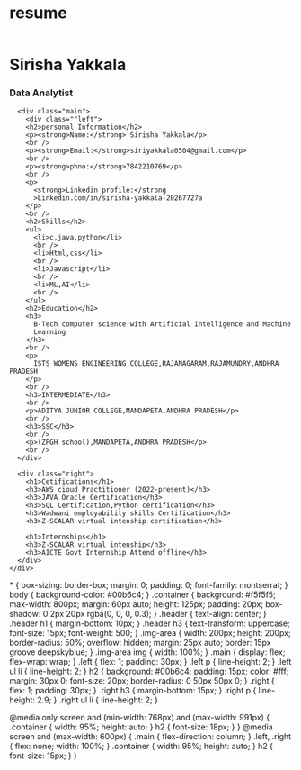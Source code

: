 # resume
<!DOCTYPE html>
<html lang="en">
  <head>
    <meta charset="UTF-8" />
    <meta http-equiv="X-UA-Compatible" content=""IE=edge">
    <meta name="viewport" content="Width=device-Width, initial-scale=1.0" />
    <title>Responsive Resume Website</title>
    <link rel="stylesheet" href="style.css" />
  </head>
  <body>
    <div class="container">
      <div class="header">
        <div class="img-area">
          <img src="NDGSiri@.jpg" alt="" />
        </div>
        <h1>Sirisha Yakkala</h1>
        <h3>Data Analytist</h3>
      </div>

      <div class="main">
        <div class=""left">
        <h2>personal Information</h2>
        <p><strong>Name:</strong> Sirisha Yakkala</p>
        <br />
        <p><strong>Email:</strong>siriyakkala0504@gmail.com</p>
        <br />
        <p><strong>phno:</strong>7842210769</p>
        <br />
        <p>
          <strong>Linkedin profile:</strong
          >Linkedin.com/in/sirisha-yakkala-20267727a
        </p>
        <br />
        <h2>Skills</h2>
        <ul>
          <li>c,java,python</li>
          <br />
          <li>Html,css</li>
          <br />
          <li>Javascript</li>
          <br />
          <li>ML,AI</li>
          <br />
        </ul>
        <h2>Education</h2>
        <h3>
          B-Tech computer science with Artificial Intelligence and Machine
          Learning
        </h3>
        <br />
        <p>
          ISTS WOMENS ENGINEERING COLLEGE,RAJANAGARAM,RAJAMUNDRY,ANDHRA PRADESH
        </p>
        <br />
        <h3>INTERMEDIATE</h3>
        <br />
        <p>ADITYA JUNIOR COLLEGE,MANDAPETA,ANDHRA PRADESH</p>
        <br />
        <h3>SSC</h3>
        <br />
        <p>(ZPGH school),MANDAPETA,ANDHRA PRADESH</p>
        <br />
      </div>

      <div class="right">
        <h1>Cetifications</h1>
        <h3>AWS cioud Practitioner (2022-present)</h3>
        <h3>JAVA Oracle Certification</h3>
        <h3>SQL Certification,Python certification</h3>
        <h3>Wadwani employability skills Certification</h3>
        <h3>Z-SCALAR virtual intenship certification</h3>

        <h1>Internships</h1>
        <h3>Z-SCALAR virtual intenship</h3>
        <h3>AICTE Govt Internship Attend offline</h3>
      </div>
    </div>
  </body>
</html>
* {
  box-sizing: border-box;
  margin: 0;
  padding: 0;
  font-family: montserrat;
}
body {
  background-color: #00b6c4;
}
.container {
  background: #f5f5f5;
  max-width: 800px;
  margin: 60px auto;
  height: 125px;
  padding: 20px;
  box-shadow: 0 2px 20px rgba(0, 0, 0, 0.3);
}
.header {
  text-align: center;
}
.header h1 {
  margin-bottom: 10px;
}
.header h3 {
  text-transform: uppercase;
  font-size: 15px;
  font-weight: 500;
}
.img-area {
  width: 200px;
  height: 200px;
  border-radius: 50%;
  overflow: hidden;
  margin: 25px auto;
  border: 15px groove deepskyblue;
}
.img-area img {
  width: 100%;
}
.main {
  display: flex;
  flex-wrap: wrap;
}
.left {
  flex: 1;
  padding: 30px;
}
.left p {
  line-height: 2;
}
.left ul li {
  line-height: 2;
}
h2 {
  background: #00b6c4;
  padding: 15px;
  color: #fff;
  margin: 30px 0;
  font-size: 20px;
  border-radius: 0 50px 50px 0;
}
.right {
  flex: 1;
  padding: 30px;
}
.right h3 {
  margin-bottom: 15px;
}
.right p {
  line-height: 2.9;
}
.right ul li {
  line-height: 2;
}

@media only screen and (min-width: 768px) and (max-width: 991px) {
  .container {
    width: 95%;
    height: auto;
  }
  h2 {
    font-size: 18px;
  }
}
@media screen and (max-width: 600px) {
  .main {
    flex-direction: column;
  }
  .left,
  .right {
    flex: none;
    width: 100%;
  }
  .container {
    width: 95%;
    height: auto;
  }
  h2 {
    font-size: 15px;
  }
}
